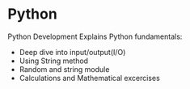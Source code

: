 # Python
Python Development
Explains Python fundamentals:
  - Deep dive into input/output(I/O)
  - Using String method
  - Random and string module
  - Calculations and Mathematical excercises
